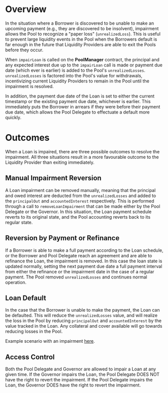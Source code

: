 # Overview 

In the situation where a Borrower is discovered to be unable to make an upcoming payment (e.g., they are discovered to be insolvent), impairment allows the Pool to recognize a "paper loss" (`unrealizedLoss`). This is useful to prevent large liquidity events in the Pool when the Borrowers default is far enough in the future that Liquidity Providers are able to exit the Pools before they occur.

When `impairLoan` is called on the **PoolManager** contract, the principal and any expected interest due up to the `impairLoan` call is made or payment due date (which ever is earlier) is added to the Pool's `unrealizedLosses`. `unrealizedLosses` is factored into the Pool's value for withdrawals, incentivizing current Liquidity Providers to remain in the Pool until the impairment is resolved. 

In addition, the payment due date of the Loan is set to either the current timestamp or the existing payment due date, whichever is earlier. This immediately puts the Borrower in arrears if they were before their payment due date, which allows the Pool Delegate to effectuate a default more quickly.

# Outcomes

When a Loan is impaired, there are three possible outcomes to resolve the impairment. All three situations result in a more favourable outcome to the Liquidity Provider than exiting immediately.

## Manual Impairment Reversion

A Loan impairment can be removed manually, meaning that the principal and owed interest are deducted from the `unrealizedLosses` and added to the `principalOut` and `accountedInterest` respectively. This is performed through a call to `removeLoanImpairment` that can be made either by the Pool Delegate or the Governor. In this situation, the Loan payment schedule reverts to its original state, and the Pool accounting reverts back to its regular state.

## Reversion by Payment or Refinance

If a Borrower is able to make a full payment according to the Loan schedule, or the Borrower and Pool Delegate reach an agreement and are able to refinance the Loan, the impairment is removed. In this case the loan state is updated normally, setting the next payment due date a full payment interval from either the refinance or the impairment date in the case of a regular payment. The Pool removed `unrealizedLosses` and continues normal operation.

## Loan Default

In the case that the Borrower is unable to make the payment, the Loan can be defaulted. This will reduce the `unrealizedLosses` value, and will realize the loss in the Pool by reducing `principalOut` and `accountedInterest` by the value tracked in the Loan. Any collateral and cover available will go towards reducing losses in the Pool.

Example scenario with an impairment [here](https://github.com/maple-labs/maple-core-v2/wiki/Pool-Accounting#unrealized-losses).

## Access Control
Both the Pool Delegate and Governor are allowed to impair a Loan at any given time. If the Governor impairs the Loan, the Pool Delegate DOES NOT have the right to revert the impairment. If the Pool Delegate impairs the Loan, the Governor DOES have the right to revert the impairment.
